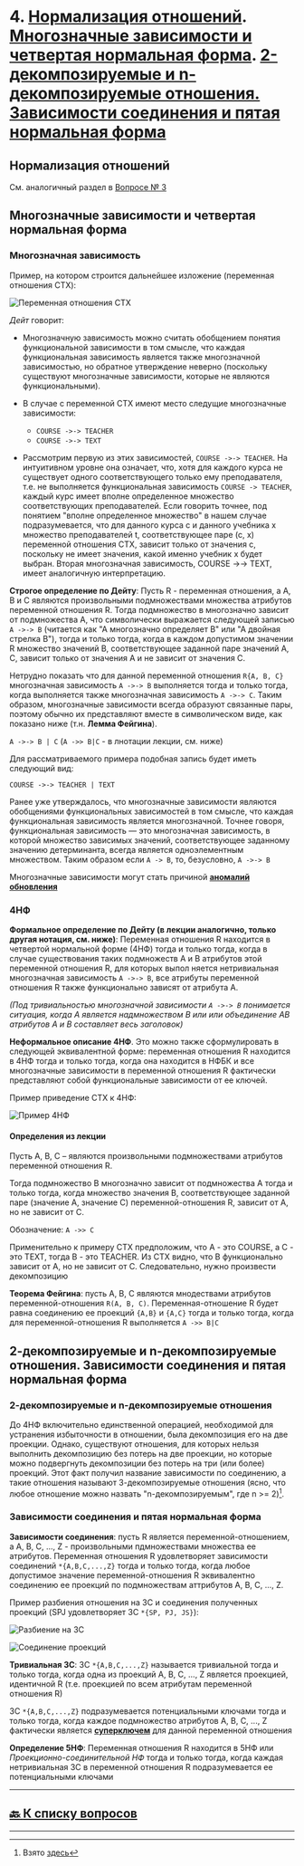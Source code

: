 # 4. [Нормализация отношений](#нормализация-отношений). [Многозначные зависимости и четвертая нормальная форма](#многозначные-зависимости-и-четвертая-нормальная-форма). [2-декомпозируемые и n-декомпозируемые отношения. Зависимости соединения и пятая нормальная форма](#2-декомпозируемые-и-n-декомпозируемые-отношения-зависимости-соединения-и-пятая-нормальная-форма)

## Нормализация отношений

См. аналогичный раздел в [Вопросе № 3](03.md#нормализация-отношений)

## Многозначные зависимости и четвертая нормальная форма

### Многозначная зависимость

Пример, на котором строится дальнейшее изложение (переменная отношения CTX):

![Переменная отношения CTX](pics/004_001.png)

*Дейт* говорит:

- Многозначную зависимость можно считать обобщением понятия функциональной зависимости в том смысле, что каждая функциональная зависимость является также многозначной зависимостью, но обратное утверждение неверно (поскольку существуют многозначные зависимости, которые не являются функциональными).
- В случае с переменной CTX имеют место следущие многозначные зависимости:
  
  - `COURSE ->-> TEACHER`
  - `COURSE ->-> TEXT`

- Рассмотрим первую из этих зависимостей, `COURSE ->-> TEACHER`. На интуитивном уровне она означает, что, хотя для каждого курса не существует одного соответствующего только ему преподавателя, т.е. не выполняется функциональная зависимость `COURSE -> TEACHER`, каждый курс имеет вполне определенное множество соответствующих преподавателей. Если говорить точнее, под понятием "вполне определенное множество" в нашем случае подразумевается, что для данного курса с и данного учебника х множество преподавателей t, соответствующее паре (с, х) переменной отношения СТХ, зависит только от значения с, поскольку не имеет значения, какой именно учебник х будет выбран. Вторая многозначная зависимость, COURSE →→ TEXT, имеет аналогичную интерпретацию.

**Строгое определение по Дейту**: Пусть R - переменная отношения, а А, B и C являются произвольными подмножествами множества атрибутов переменной отношения R. Тогда подмножество в многозначно зависит от подмножества А, что символически выражается следующей записью `A ->-> B` (читается как "А многозначно определяет B" или "А двойная стрелка B"), тогда и только тогда, когда в каждом допустимом значении R множество значений B, соответствующее заданной паре значений А, C, зависит только от значения А и не зависит от значения C.

Нетрудно показать что для данной переменной отношения `R{A, B, С}` многозначная зависимость `A ->-> B` выполняется тогда и только тогда, когда выполняется также многозначная зависимость `A ->-> C`. Таким образом, многозначные зависимости всегда образуют связанные пары, поэтому обычно их представляют вместе в символическом виде, как показано ниже (т.н. **Лемма Фейгина**).

`A ->-> B | C` (`A ->> B|С` - в лнотации лекции, см. ниже)

Для рассматриваемого примера подобная запись будет иметь следующий вид:

`COURSE ->-> TEACHER | TEXT`

Ранее уже утверждалось, что многозначные зависимости являются обобщениями функциональных зависимостей в том смысле, что каждая функциональная зависимость является многозначной. Точнее говоря, функциональная зависимость — это многозначная зависимость, в которой множество зависимых значений, соответствующее заданному значению детерминанта, всегда является одноэлементным множеством. Таким образом если `A -> B`, то, безусловно, `A ->-> B`

Многозначные зависимости могут стать причиной [**аномалий обновления**](APPENDIX.md#аномалии-обновления)

### 4НФ

**Формальное определение по Дейту (в лекции аналогично, только другая нотация, см. ниже)**: Переменная отношения R находится в четвертой нормальной форме (4НФ) тогда и только тогда, когда в случае существования таких подмножеств А и В атрибутов этой переменной отношения R, для которых выпол няется нетривиальная многозначная зависимость `A ->-> B`, все атрибуты переменной отношения R также функционально зависят от атрибута А.

*(Под тривиальностью многозначной зависимости `A ->-> B` понимается ситуация, когда A является надмножеством B или или объединение AB атрибутов A и B составляет весь заголовок)*

**Неформальное описание 4НФ**. Это можно также сформулировать в следующей эквивалентной форме: переменная отношения R находится в 4НФ тогда и только тогда, когда она находится в НФБК и все многозначные зависимости в переменной отношения R фактически представляют собой функциональные зависимости от ее ключей.

Пример приведение CTX к 4НФ:

![Пример 4НФ](pics/004_002.png)

#### Определения из лекции

Пусть A, B, C – являются произвольными подмножествами атрибутов переменной отношения R.

Тогда подмножество B многозначно зависит от подмножества A тогда и только тогда, когда множество значения B, соответствующее заданной паре (значение A, значение C) переменной-отношения R, зависит от A, но не зависит от C.

Обозначение: `A ->> С`

Применительно к примеру CTX предположим, что A - это COURSE, а C - это TEXT, тогда B - это TEACHER. Из CTX видно, что B функционально зависит от A, но не зависит от C. Следовательно, нужно произвести декомпозицию

**Теорема Фейгина**: пусть A, B, C являются мнодествами атрибутов переменной-отношения `R(A, B, C)`. Переменная-отношение R будет равна соединению ее проекций `{A,B}` и `{A,C}` тогда и только тогда, когда для переменной-отношения R выполняется `A ->> B|С`

## 2-декомпозируемые и n-декомпозируемые отношения. Зависимости соединения и пятая нормальная форма

### 2-декомпозируемые и n-декомпозируемые отношения

До 4НФ включительно единственной операцией, необходимой для устранения избыточности в отношении, была декомпозиция его на две проекции. Однако, существуют отношения, для которых нельзя выполнить декомпозицию без потерь на две проекции, но которые можно подвергнуть декомпозиции без потерь на три (или более) проекций. Этот факт получил название зависимости по соединению, а такие отношения называют 3-декомпозируемые отношения (ясно, что любое отношение можно назвать "n-декомпозируемым", где n >= 2)[^1].

### Зависимости соединения и пятая нормальная форма

**Зависимости соединения**: пусть R является переменной-отношением, а A, B, C, ..., Z - произвольными пдмножествами множества ее атрибутов. Переменная отношения R удовлетворяет зависимости соединений `*{A,B,C,...,Z}` тогда и только тогда, когда любое допустимое значение переменной-отношения R эквивалентно соединению ее проекций по подмножествам аттрибутов A, B, C, ..., Z.

Пример разбиения отношения на ЗС и соединения полученных проекций (SPJ удовлетворяет ЗС `*{SP, PJ, JS}`):

![Разбиение на ЗС](pics/004_003.png)

![Соединение проекций](pics/004_004.png)

**Тривиальная ЗС**: ЗС `*{A,B,C,...,Z}` называется тривиальной тогда и только тогда, когда одна из проекций A, B, C, ..., Z является проекцией, идентичной R (т.е. проекцией по всем атрибутам переменной отношения R)

ЗС `*{A,B,C,...,Z}` подразумевается потенциальными ключами тогда и только тогда, когда каждое подмножество атрибутов A, B, C, ..., Z фактически является [**суперключем**](01.md#потенциальный-первичный-и-альтернативный-ключи) для данной переменной отношения

**Определение 5НФ**: Переменная отношения R находится в 5НФ или *Проекционно-соединительной НФ* тогда и только тогда, когда каждая нетривиальная ЗС в переменной отношения R подразумевается ее потенциальными ключами

---

## [:back: **К списку вопросов**](../README.md)

---

[^1]: Взято [здесь](http://www.mstu.edu.ru/study/materials/zelenkov/ch_4_2.html)
